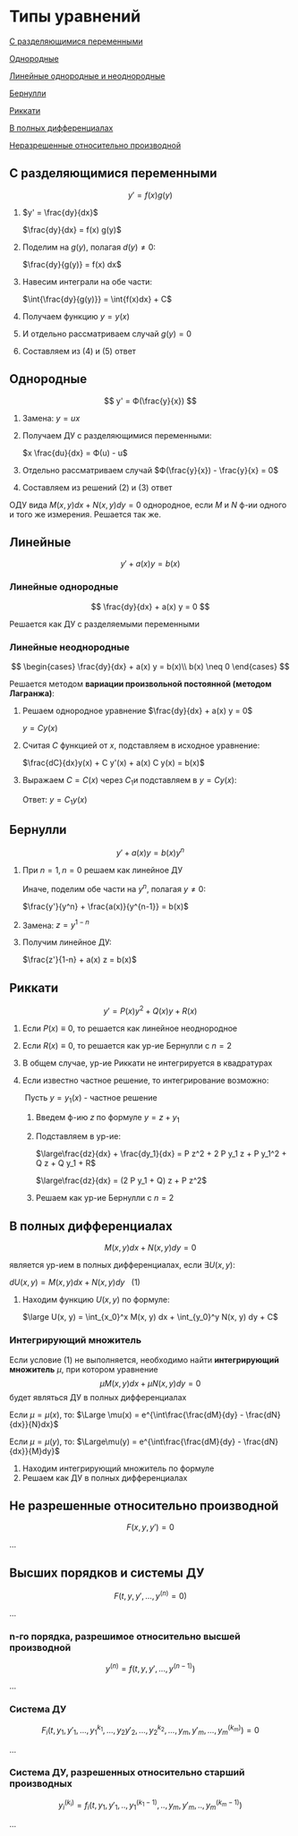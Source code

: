 # Типы уравнений

[С разделяющимися переменными](#raz)

[Однородные](#odnor)

[Линейные однородные и неоднородные](#lin)

[Бернулли](#ber)

[Риккати](#rik)

[В полных дифференциалах](#pol)

[Неразрешенные относительно производной](#neraz)

<a name="raz"></a>

## С разделяющимися переменными

$$
y' = f(x) g(y)
$$

1. $y' = \frac{dy}{dx}$

   $\frac{dy}{dx} = f(x) g(y)$ 

2. Поделим на $g(y)$, полагая $d(y) \neq 0$:

   $\frac{dy}{g(y)} = f(x) dx$

3. Навесим интеграли на обе части:

   $\int{\frac{dy}{g(y)}} = \int{f(x)dx} + C$

4. Получаем функцию $y=y(x)$

5. И отдельно рассматриваем случай $g(y)=0$

6. Составляем из (4) и (5) ответ

<a name = "odnor"></a>
## Однородные

$$
y' = Ф(\frac{y}{x})
$$

1. Замена: $y = ux$

2. Получаем ДУ с разделяющимися переменными:

   $x \frac{du}{dx} = Ф(u) - u$ 

3. Отдельно рассматриваем случай $Ф(\frac{y}{x}) - \frac{y}{x} = 0​$

4. Составляем из решений (2) и (3) ответ

ОДУ вида $M(x, y) dx + N(x, y) dy = 0$ однородное, если $M$ и $N$ ф-ии одного и того же измерения. Решается так же.

<a name = "lin"></a>

## Линейные

$$
y' + a(x) y = b(x)
$$

### Линейные однородные

$$
\frac{dy}{dx} + a(x) y = 0
$$

Решается как ДУ с разделяемыми переменными

### Линейные неоднородные

$$
\begin{cases}  \frac{dy}{dx} + a(x) y = b(x)\\ b(x) \neq 0 \end{cases}
$$

Решается методом **вариации произвольной постоянной (методом Лагранжа)**:

1. Решаем однородное уравнение $\frac{dy}{dx} + a(x) y = 0$

   $y = C y(x)$

2. Считая $C$ функцией от $x$, подставляем в исходное уравнение:

   $\frac{dC}{dx}y(x) + C y'(x) + a(x) C y(x) = b(x)$

3. Выражаем $C=С(x)$ через $C_1$и подставляем в $y = C y(x)$:

   Ответ: $y = C_1 y(x)$

<a name = "ber"></a>

## Бернулли

$$
y' + a(x) y = b(x) y^n
$$

1. При $n=1, n=0$ решаем как линейное ДУ

   Иначе, поделим обе части на $y^n$, полагая $y \neq 0$: 

   $\frac{y'}{y^n} + \frac{a(x)}{y^{n-1}} = b(x)$

2. Замена: $z = y^{1-n}$

3. Получим линейное ДУ:

   $\frac{z'}{1-n} + a(x) z = b(x)$

<a name = "rik"></a>

## Риккати

$$
y' = P(x) y^2 + Q(x) y + R(x)
$$

1. Если $P(x) \equiv 0$, то решается как линейное неоднородное

2. Если $R(x) \equiv 0$, то решается как ур-ие Бернулли с $n = 2$

3. В общем случае, ур-ие Риккати не интегрируется в квадратурах

4. Если известно частное решение, то интегрирование возможно:

   ​	Пусть $y = y_1(x)$ - частное решение

   1. Введем ф-ию $z$ по формуле $y = z + y_1$

   2. Подставляем в ур-ие:

      $\large\frac{dz}{dx} + \frac{dy_1}{dx} = P z^2 + 2 P y_1 z + P y_1^2 + Q z + Q y_1 + R$

      $\large\frac{dz}{dx} = (2 P y_1 + Q) z + P z^2$

   3. Решаем как ур-ие Бернулли с $n = 2$

<a name = "pol"></a>

## В полных дифференциалах

$$
M(x, y) dx + N(x, y) dy = 0
$$

 является ур-ием в полных дифференциалах, если $\exists U(x, y):$

$dU(x, y) = M(x, y) dx + N (x, y) dy \ \ \ (1)$

1. Находим функцию $U(x, y)$ по формуле:

   $\large U(x, y) = \int_{x_0}^x M(x, y) dx + \int_{y_0}^y N(x, y) dy + C$


### Интегрирующий множитель

Если условие (1) не выполняется, необходимо найти **интегрирующий множитель** $\mu$, при котором уравнение 
$$
\mu M(x, y) dx + \mu N(x,y) dy = 0
$$
будет являться ДУ в полных дифференциалах

Если $\mu = \mu(x)$, то: $\Large \mu(x) = e^{\int\frac{\frac{dM}{dy} - \frac{dN}{dx}}{N}dx}$

Если $\mu = \mu(y)$, то: $\Large\mu(y) = e^{\int\frac{\frac{dM}{dy} - \frac{dN}{dx}}{M}dy}$

1. Находим интегрирующий множитель по формуле
2. Решаем как ДУ в полных дифференциалах

<a name = "neraz"></a>

## Не разрешенные относительно производной

$$
F(x, y, y') = 0
$$

...

## Высших порядков и системы ДУ

$$
F(t, y, y', ..., y^{(n)} = 0)
$$

...

### n-го порядка, разрешимое относительно высшей производной

$$
y^{(n)} = f(t, y, y', ..., y^{(n-1)})
$$

...

### Система ДУ

$$
F_i(t, y_1, y'_1, ..., y^{k_1}_1, ..., y_2 y'_2, ..., y^{k_2}_2, ..., y_m, y'_m, ..., y^{(k_m)}_m) = 0
$$

...

### Система ДУ, разрешенных относительно старший производных

$$
y^{(k_i)}_i = f_i(t, y_1, y'_1, .., y^{(k_1-1)}_1, ..,y_m, y'_m, .., y^{(k_m-1)}_m)
$$

...



